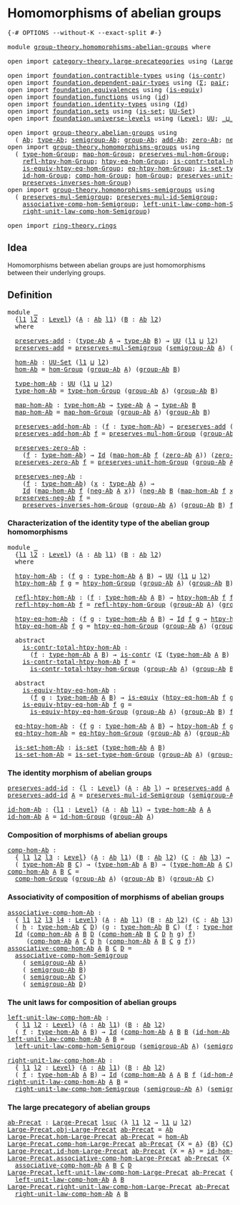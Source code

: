 # Homomorphisms of abelian groups

<pre class="Agda"><a id="44" class="Symbol">{-#</a> <a id="48" class="Keyword">OPTIONS</a> <a id="56" class="Pragma">--without-K</a> <a id="68" class="Pragma">--exact-split</a> <a id="82" class="Symbol">#-}</a>

<a id="87" class="Keyword">module</a> <a id="94" href="group-theory.homomorphisms-abelian-groups.html" class="Module">group-theory.homomorphisms-abelian-groups</a> <a id="136" class="Keyword">where</a>

<a id="143" class="Keyword">open</a> <a id="148" class="Keyword">import</a> <a id="155" href="category-theory.large-precategories.html" class="Module">category-theory.large-precategories</a> <a id="191" class="Keyword">using</a> <a id="197" class="Symbol">(</a><a id="198" href="category-theory.large-precategories.html#654" class="Record">Large-Precat</a><a id="210" class="Symbol">)</a>

<a id="213" class="Keyword">open</a> <a id="218" class="Keyword">import</a> <a id="225" href="foundation.contractible-types.html" class="Module">foundation.contractible-types</a> <a id="255" class="Keyword">using</a> <a id="261" class="Symbol">(</a><a id="262" href="foundation-core.contractible-types.html#925" class="Function">is-contr</a><a id="270" class="Symbol">)</a>
<a id="272" class="Keyword">open</a> <a id="277" class="Keyword">import</a> <a id="284" href="foundation.dependent-pair-types.html" class="Module">foundation.dependent-pair-types</a> <a id="316" class="Keyword">using</a> <a id="322" class="Symbol">(</a><a id="323" href="foundation-core.dependent-pair-types.html#502" class="Record">Σ</a><a id="324" class="Symbol">;</a> <a id="326" href="foundation-core.dependent-pair-types.html#575" class="InductiveConstructor">pair</a><a id="330" class="Symbol">;</a> <a id="332" href="foundation-core.dependent-pair-types.html#592" class="Field">pr1</a><a id="335" class="Symbol">;</a> <a id="337" href="foundation-core.dependent-pair-types.html#604" class="Field">pr2</a><a id="340" class="Symbol">)</a>
<a id="342" class="Keyword">open</a> <a id="347" class="Keyword">import</a> <a id="354" href="foundation.equivalences.html" class="Module">foundation.equivalences</a> <a id="378" class="Keyword">using</a> <a id="384" class="Symbol">(</a><a id="385" href="foundation-core.equivalences.html#1542" class="Function">is-equiv</a><a id="393" class="Symbol">)</a>
<a id="395" class="Keyword">open</a> <a id="400" class="Keyword">import</a> <a id="407" href="foundation.functions.html" class="Module">foundation.functions</a> <a id="428" class="Keyword">using</a> <a id="434" class="Symbol">(</a><a id="435" href="foundation-core.functions.html#309" class="Function">id</a><a id="437" class="Symbol">)</a>
<a id="439" class="Keyword">open</a> <a id="444" class="Keyword">import</a> <a id="451" href="foundation.identity-types.html" class="Module">foundation.identity-types</a> <a id="477" class="Keyword">using</a> <a id="483" class="Symbol">(</a><a id="484" href="foundation-core.identity-types.html#641" class="Datatype">Id</a><a id="486" class="Symbol">)</a>
<a id="488" class="Keyword">open</a> <a id="493" class="Keyword">import</a> <a id="500" href="foundation.sets.html" class="Module">foundation.sets</a> <a id="516" class="Keyword">using</a> <a id="522" class="Symbol">(</a><a id="523" href="foundation-core.sets.html#1099" class="Function">is-set</a><a id="529" class="Symbol">;</a> <a id="531" href="foundation-core.sets.html#1177" class="Function">UU-Set</a><a id="537" class="Symbol">)</a>
<a id="539" class="Keyword">open</a> <a id="544" class="Keyword">import</a> <a id="551" href="foundation.universe-levels.html" class="Module">foundation.universe-levels</a> <a id="578" class="Keyword">using</a> <a id="584" class="Symbol">(</a><a id="585" href="Agda.Primitive.html#597" class="Postulate">Level</a><a id="590" class="Symbol">;</a> <a id="592" href="foundation-core.universe-levels.html#222" class="Primitive">UU</a><a id="594" class="Symbol">;</a> <a id="596" href="Agda.Primitive.html#810" class="Primitive Operator">_⊔_</a><a id="599" class="Symbol">;</a> <a id="601" href="Agda.Primitive.html#780" class="Primitive">lsuc</a><a id="605" class="Symbol">)</a>

<a id="608" class="Keyword">open</a> <a id="613" class="Keyword">import</a> <a id="620" href="group-theory.abelian-groups.html" class="Module">group-theory.abelian-groups</a> <a id="648" class="Keyword">using</a>
  <a id="656" class="Symbol">(</a> <a id="658" href="group-theory.abelian-groups.html#1729" class="Function">Ab</a><a id="660" class="Symbol">;</a> <a id="662" href="group-theory.abelian-groups.html#1943" class="Function">type-Ab</a><a id="669" class="Symbol">;</a> <a id="671" href="group-theory.abelian-groups.html#2755" class="Function">semigroup-Ab</a><a id="683" class="Symbol">;</a> <a id="685" href="group-theory.abelian-groups.html#1797" class="Function">group-Ab</a><a id="693" class="Symbol">;</a> <a id="695" href="group-theory.abelian-groups.html#2290" class="Function">add-Ab</a><a id="701" class="Symbol">;</a> <a id="703" href="group-theory.abelian-groups.html#3082" class="Function">zero-Ab</a><a id="710" class="Symbol">;</a> <a id="712" href="group-theory.abelian-groups.html#3630" class="Function">neg-Ab</a><a id="718" class="Symbol">)</a>
<a id="720" class="Keyword">open</a> <a id="725" class="Keyword">import</a> <a id="732" href="group-theory.homomorphisms-groups.html" class="Module">group-theory.homomorphisms-groups</a> <a id="766" class="Keyword">using</a>
  <a id="774" class="Symbol">(</a> <a id="776" href="group-theory.homomorphisms-groups.html#1566" class="Function">type-hom-Group</a><a id="790" class="Symbol">;</a> <a id="792" href="group-theory.homomorphisms-groups.html#1695" class="Function">map-hom-Group</a><a id="805" class="Symbol">;</a> <a id="807" href="group-theory.homomorphisms-groups.html#1781" class="Function">preserves-mul-hom-Group</a><a id="830" class="Symbol">;</a> <a id="832" href="group-theory.homomorphisms-groups.html#2621" class="Function">htpy-hom-Group</a><a id="846" class="Symbol">;</a>
    <a id="852" href="group-theory.homomorphisms-groups.html#2761" class="Function">refl-htpy-hom-Group</a><a id="871" class="Symbol">;</a> <a id="873" href="group-theory.homomorphisms-groups.html#2938" class="Function">htpy-eq-hom-Group</a><a id="890" class="Symbol">;</a> <a id="892" href="group-theory.homomorphisms-groups.html#3133" class="Function">is-contr-total-htpy-hom-Group</a><a id="921" class="Symbol">;</a>
    <a id="927" href="group-theory.homomorphisms-groups.html#3408" class="Function">is-equiv-htpy-eq-hom-Group</a><a id="953" class="Symbol">;</a> <a id="955" href="group-theory.homomorphisms-groups.html#3858" class="Function">eq-htpy-hom-Group</a><a id="972" class="Symbol">;</a> <a id="974" href="group-theory.homomorphisms-groups.html#4026" class="Function">is-set-type-hom-Group</a><a id="995" class="Symbol">;</a>
    <a id="1001" href="group-theory.homomorphisms-groups.html#2023" class="Function">id-hom-Group</a><a id="1013" class="Symbol">;</a> <a id="1015" href="group-theory.homomorphisms-groups.html#2192" class="Function">comp-hom-Group</a><a id="1029" class="Symbol">;</a> <a id="1031" href="group-theory.homomorphisms-groups.html#4177" class="Function">hom-Group</a><a id="1040" class="Symbol">;</a> <a id="1042" href="group-theory.homomorphisms-groups.html#5785" class="Function">preserves-unit-hom-Group</a><a id="1066" class="Symbol">;</a>
    <a id="1072" href="group-theory.homomorphisms-groups.html#8287" class="Function">preserves-inverses-hom-Group</a><a id="1100" class="Symbol">)</a>
<a id="1102" class="Keyword">open</a> <a id="1107" class="Keyword">import</a> <a id="1114" href="group-theory.homomorphisms-semigroups.html" class="Module">group-theory.homomorphisms-semigroups</a> <a id="1152" class="Keyword">using</a>
  <a id="1160" class="Symbol">(</a> <a id="1162" href="group-theory.homomorphisms-semigroups.html#1922" class="Function">preserves-mul-Semigroup</a><a id="1185" class="Symbol">;</a> <a id="1187" href="group-theory.homomorphisms-semigroups.html#4537" class="Function">preserves-mul-id-Semigroup</a><a id="1213" class="Symbol">;</a>
    <a id="1219" href="group-theory.homomorphisms-semigroups.html#5530" class="Function">associative-comp-hom-Semigroup</a><a id="1249" class="Symbol">;</a> <a id="1251" href="group-theory.homomorphisms-semigroups.html#6121" class="Function">left-unit-law-comp-hom-Semigroup</a><a id="1283" class="Symbol">;</a>
    <a id="1289" href="group-theory.homomorphisms-semigroups.html#6494" class="Function">right-unit-law-comp-hom-Semigroup</a><a id="1322" class="Symbol">)</a>

<a id="1325" class="Keyword">open</a> <a id="1330" class="Keyword">import</a> <a id="1337" href="ring-theory.rings.html" class="Module">ring-theory.rings</a>
</pre>
## Idea

Homomorphisms between abelian groups are just homomorphisms between their underlying groups.

## Definition

<pre class="Agda"><a id="1486" class="Keyword">module</a> <a id="1493" href="group-theory.homomorphisms-abelian-groups.html#1493" class="Module">_</a>
  <a id="1497" class="Symbol">{</a><a id="1498" href="group-theory.homomorphisms-abelian-groups.html#1498" class="Bound">l1</a> <a id="1501" href="group-theory.homomorphisms-abelian-groups.html#1501" class="Bound">l2</a> <a id="1504" class="Symbol">:</a> <a id="1506" href="Agda.Primitive.html#597" class="Postulate">Level</a><a id="1511" class="Symbol">}</a> <a id="1513" class="Symbol">(</a><a id="1514" href="group-theory.homomorphisms-abelian-groups.html#1514" class="Bound">A</a> <a id="1516" class="Symbol">:</a> <a id="1518" href="group-theory.abelian-groups.html#1729" class="Function">Ab</a> <a id="1521" href="group-theory.homomorphisms-abelian-groups.html#1498" class="Bound">l1</a><a id="1523" class="Symbol">)</a> <a id="1525" class="Symbol">(</a><a id="1526" href="group-theory.homomorphisms-abelian-groups.html#1526" class="Bound">B</a> <a id="1528" class="Symbol">:</a> <a id="1530" href="group-theory.abelian-groups.html#1729" class="Function">Ab</a> <a id="1533" href="group-theory.homomorphisms-abelian-groups.html#1501" class="Bound">l2</a><a id="1535" class="Symbol">)</a>
  <a id="1539" class="Keyword">where</a>
  
  <a id="1550" href="group-theory.homomorphisms-abelian-groups.html#1550" class="Function">preserves-add</a> <a id="1564" class="Symbol">:</a> <a id="1566" class="Symbol">(</a><a id="1567" href="group-theory.abelian-groups.html#1943" class="Function">type-Ab</a> <a id="1575" href="group-theory.homomorphisms-abelian-groups.html#1514" class="Bound">A</a> <a id="1577" class="Symbol">→</a> <a id="1579" href="group-theory.abelian-groups.html#1943" class="Function">type-Ab</a> <a id="1587" href="group-theory.homomorphisms-abelian-groups.html#1526" class="Bound">B</a><a id="1588" class="Symbol">)</a> <a id="1590" class="Symbol">→</a> <a id="1592" href="foundation-core.universe-levels.html#222" class="Primitive">UU</a> <a id="1595" class="Symbol">(</a><a id="1596" href="group-theory.homomorphisms-abelian-groups.html#1498" class="Bound">l1</a> <a id="1599" href="Agda.Primitive.html#810" class="Primitive Operator">⊔</a> <a id="1601" href="group-theory.homomorphisms-abelian-groups.html#1501" class="Bound">l2</a><a id="1603" class="Symbol">)</a>
  <a id="1607" href="group-theory.homomorphisms-abelian-groups.html#1550" class="Function">preserves-add</a> <a id="1621" class="Symbol">=</a> <a id="1623" href="group-theory.homomorphisms-semigroups.html#1922" class="Function">preserves-mul-Semigroup</a> <a id="1647" class="Symbol">(</a><a id="1648" href="group-theory.abelian-groups.html#2755" class="Function">semigroup-Ab</a> <a id="1661" href="group-theory.homomorphisms-abelian-groups.html#1514" class="Bound">A</a><a id="1662" class="Symbol">)</a> <a id="1664" class="Symbol">(</a><a id="1665" href="group-theory.abelian-groups.html#2755" class="Function">semigroup-Ab</a> <a id="1678" href="group-theory.homomorphisms-abelian-groups.html#1526" class="Bound">B</a><a id="1679" class="Symbol">)</a>

  <a id="1684" href="group-theory.homomorphisms-abelian-groups.html#1684" class="Function">hom-Ab</a> <a id="1691" class="Symbol">:</a> <a id="1693" href="foundation-core.sets.html#1177" class="Function">UU-Set</a> <a id="1700" class="Symbol">(</a><a id="1701" href="group-theory.homomorphisms-abelian-groups.html#1498" class="Bound">l1</a> <a id="1704" href="Agda.Primitive.html#810" class="Primitive Operator">⊔</a> <a id="1706" href="group-theory.homomorphisms-abelian-groups.html#1501" class="Bound">l2</a><a id="1708" class="Symbol">)</a>
  <a id="1712" href="group-theory.homomorphisms-abelian-groups.html#1684" class="Function">hom-Ab</a> <a id="1719" class="Symbol">=</a> <a id="1721" href="group-theory.homomorphisms-groups.html#4177" class="Function">hom-Group</a> <a id="1731" class="Symbol">(</a><a id="1732" href="group-theory.abelian-groups.html#1797" class="Function">group-Ab</a> <a id="1741" href="group-theory.homomorphisms-abelian-groups.html#1514" class="Bound">A</a><a id="1742" class="Symbol">)</a> <a id="1744" class="Symbol">(</a><a id="1745" href="group-theory.abelian-groups.html#1797" class="Function">group-Ab</a> <a id="1754" href="group-theory.homomorphisms-abelian-groups.html#1526" class="Bound">B</a><a id="1755" class="Symbol">)</a>

  <a id="1760" href="group-theory.homomorphisms-abelian-groups.html#1760" class="Function">type-hom-Ab</a> <a id="1772" class="Symbol">:</a> <a id="1774" href="foundation-core.universe-levels.html#222" class="Primitive">UU</a> <a id="1777" class="Symbol">(</a><a id="1778" href="group-theory.homomorphisms-abelian-groups.html#1498" class="Bound">l1</a> <a id="1781" href="Agda.Primitive.html#810" class="Primitive Operator">⊔</a> <a id="1783" href="group-theory.homomorphisms-abelian-groups.html#1501" class="Bound">l2</a><a id="1785" class="Symbol">)</a>
  <a id="1789" href="group-theory.homomorphisms-abelian-groups.html#1760" class="Function">type-hom-Ab</a> <a id="1801" class="Symbol">=</a> <a id="1803" href="group-theory.homomorphisms-groups.html#1566" class="Function">type-hom-Group</a> <a id="1818" class="Symbol">(</a><a id="1819" href="group-theory.abelian-groups.html#1797" class="Function">group-Ab</a> <a id="1828" href="group-theory.homomorphisms-abelian-groups.html#1514" class="Bound">A</a><a id="1829" class="Symbol">)</a> <a id="1831" class="Symbol">(</a><a id="1832" href="group-theory.abelian-groups.html#1797" class="Function">group-Ab</a> <a id="1841" href="group-theory.homomorphisms-abelian-groups.html#1526" class="Bound">B</a><a id="1842" class="Symbol">)</a>

  <a id="1847" href="group-theory.homomorphisms-abelian-groups.html#1847" class="Function">map-hom-Ab</a> <a id="1858" class="Symbol">:</a> <a id="1860" href="group-theory.homomorphisms-abelian-groups.html#1760" class="Function">type-hom-Ab</a> <a id="1872" class="Symbol">→</a> <a id="1874" href="group-theory.abelian-groups.html#1943" class="Function">type-Ab</a> <a id="1882" href="group-theory.homomorphisms-abelian-groups.html#1514" class="Bound">A</a> <a id="1884" class="Symbol">→</a> <a id="1886" href="group-theory.abelian-groups.html#1943" class="Function">type-Ab</a> <a id="1894" href="group-theory.homomorphisms-abelian-groups.html#1526" class="Bound">B</a>
  <a id="1898" href="group-theory.homomorphisms-abelian-groups.html#1847" class="Function">map-hom-Ab</a> <a id="1909" class="Symbol">=</a> <a id="1911" href="group-theory.homomorphisms-groups.html#1695" class="Function">map-hom-Group</a> <a id="1925" class="Symbol">(</a><a id="1926" href="group-theory.abelian-groups.html#1797" class="Function">group-Ab</a> <a id="1935" href="group-theory.homomorphisms-abelian-groups.html#1514" class="Bound">A</a><a id="1936" class="Symbol">)</a> <a id="1938" class="Symbol">(</a><a id="1939" href="group-theory.abelian-groups.html#1797" class="Function">group-Ab</a> <a id="1948" href="group-theory.homomorphisms-abelian-groups.html#1526" class="Bound">B</a><a id="1949" class="Symbol">)</a>

  <a id="1954" href="group-theory.homomorphisms-abelian-groups.html#1954" class="Function">preserves-add-hom-Ab</a> <a id="1975" class="Symbol">:</a> <a id="1977" class="Symbol">(</a><a id="1978" href="group-theory.homomorphisms-abelian-groups.html#1978" class="Bound">f</a> <a id="1980" class="Symbol">:</a> <a id="1982" href="group-theory.homomorphisms-abelian-groups.html#1760" class="Function">type-hom-Ab</a><a id="1993" class="Symbol">)</a> <a id="1995" class="Symbol">→</a> <a id="1997" href="group-theory.homomorphisms-abelian-groups.html#1550" class="Function">preserves-add</a> <a id="2011" class="Symbol">(</a><a id="2012" href="group-theory.homomorphisms-abelian-groups.html#1847" class="Function">map-hom-Ab</a> <a id="2023" href="group-theory.homomorphisms-abelian-groups.html#1978" class="Bound">f</a><a id="2024" class="Symbol">)</a>
  <a id="2028" href="group-theory.homomorphisms-abelian-groups.html#1954" class="Function">preserves-add-hom-Ab</a> <a id="2049" href="group-theory.homomorphisms-abelian-groups.html#2049" class="Bound">f</a> <a id="2051" class="Symbol">=</a> <a id="2053" href="group-theory.homomorphisms-groups.html#1781" class="Function">preserves-mul-hom-Group</a> <a id="2077" class="Symbol">(</a><a id="2078" href="group-theory.abelian-groups.html#1797" class="Function">group-Ab</a> <a id="2087" href="group-theory.homomorphisms-abelian-groups.html#1514" class="Bound">A</a><a id="2088" class="Symbol">)</a> <a id="2090" class="Symbol">(</a><a id="2091" href="group-theory.abelian-groups.html#1797" class="Function">group-Ab</a> <a id="2100" href="group-theory.homomorphisms-abelian-groups.html#1526" class="Bound">B</a><a id="2101" class="Symbol">)</a> <a id="2103" href="group-theory.homomorphisms-abelian-groups.html#2049" class="Bound">f</a>

  <a id="2108" href="group-theory.homomorphisms-abelian-groups.html#2108" class="Function">preserves-zero-Ab</a> <a id="2126" class="Symbol">:</a>
    <a id="2132" class="Symbol">(</a><a id="2133" href="group-theory.homomorphisms-abelian-groups.html#2133" class="Bound">f</a> <a id="2135" class="Symbol">:</a> <a id="2137" href="group-theory.homomorphisms-abelian-groups.html#1760" class="Function">type-hom-Ab</a><a id="2148" class="Symbol">)</a> <a id="2150" class="Symbol">→</a> <a id="2152" href="foundation-core.identity-types.html#641" class="Datatype">Id</a> <a id="2155" class="Symbol">(</a><a id="2156" href="group-theory.homomorphisms-abelian-groups.html#1847" class="Function">map-hom-Ab</a> <a id="2167" href="group-theory.homomorphisms-abelian-groups.html#2133" class="Bound">f</a> <a id="2169" class="Symbol">(</a><a id="2170" href="group-theory.abelian-groups.html#3082" class="Function">zero-Ab</a> <a id="2178" href="group-theory.homomorphisms-abelian-groups.html#1514" class="Bound">A</a><a id="2179" class="Symbol">))</a> <a id="2182" class="Symbol">(</a><a id="2183" href="group-theory.abelian-groups.html#3082" class="Function">zero-Ab</a> <a id="2191" href="group-theory.homomorphisms-abelian-groups.html#1526" class="Bound">B</a><a id="2192" class="Symbol">)</a>
  <a id="2196" href="group-theory.homomorphisms-abelian-groups.html#2108" class="Function">preserves-zero-Ab</a> <a id="2214" href="group-theory.homomorphisms-abelian-groups.html#2214" class="Bound">f</a> <a id="2216" class="Symbol">=</a> <a id="2218" href="group-theory.homomorphisms-groups.html#5785" class="Function">preserves-unit-hom-Group</a> <a id="2243" class="Symbol">(</a><a id="2244" href="group-theory.abelian-groups.html#1797" class="Function">group-Ab</a> <a id="2253" href="group-theory.homomorphisms-abelian-groups.html#1514" class="Bound">A</a><a id="2254" class="Symbol">)</a> <a id="2256" class="Symbol">(</a><a id="2257" href="group-theory.abelian-groups.html#1797" class="Function">group-Ab</a> <a id="2266" href="group-theory.homomorphisms-abelian-groups.html#1526" class="Bound">B</a><a id="2267" class="Symbol">)</a> <a id="2269" href="group-theory.homomorphisms-abelian-groups.html#2214" class="Bound">f</a>

  <a id="2274" href="group-theory.homomorphisms-abelian-groups.html#2274" class="Function">preserves-neg-Ab</a> <a id="2291" class="Symbol">:</a>
    <a id="2297" class="Symbol">(</a><a id="2298" href="group-theory.homomorphisms-abelian-groups.html#2298" class="Bound">f</a> <a id="2300" class="Symbol">:</a> <a id="2302" href="group-theory.homomorphisms-abelian-groups.html#1760" class="Function">type-hom-Ab</a><a id="2313" class="Symbol">)</a> <a id="2315" class="Symbol">(</a><a id="2316" href="group-theory.homomorphisms-abelian-groups.html#2316" class="Bound">x</a> <a id="2318" class="Symbol">:</a> <a id="2320" href="group-theory.abelian-groups.html#1943" class="Function">type-Ab</a> <a id="2328" href="group-theory.homomorphisms-abelian-groups.html#1514" class="Bound">A</a><a id="2329" class="Symbol">)</a> <a id="2331" class="Symbol">→</a>
    <a id="2337" href="foundation-core.identity-types.html#641" class="Datatype">Id</a> <a id="2340" class="Symbol">(</a><a id="2341" href="group-theory.homomorphisms-abelian-groups.html#1847" class="Function">map-hom-Ab</a> <a id="2352" href="group-theory.homomorphisms-abelian-groups.html#2298" class="Bound">f</a> <a id="2354" class="Symbol">(</a><a id="2355" href="group-theory.abelian-groups.html#3630" class="Function">neg-Ab</a> <a id="2362" href="group-theory.homomorphisms-abelian-groups.html#1514" class="Bound">A</a> <a id="2364" href="group-theory.homomorphisms-abelian-groups.html#2316" class="Bound">x</a><a id="2365" class="Symbol">))</a> <a id="2368" class="Symbol">(</a><a id="2369" href="group-theory.abelian-groups.html#3630" class="Function">neg-Ab</a> <a id="2376" href="group-theory.homomorphisms-abelian-groups.html#1526" class="Bound">B</a> <a id="2378" class="Symbol">(</a><a id="2379" href="group-theory.homomorphisms-abelian-groups.html#1847" class="Function">map-hom-Ab</a> <a id="2390" href="group-theory.homomorphisms-abelian-groups.html#2298" class="Bound">f</a> <a id="2392" href="group-theory.homomorphisms-abelian-groups.html#2316" class="Bound">x</a><a id="2393" class="Symbol">))</a>
  <a id="2398" href="group-theory.homomorphisms-abelian-groups.html#2274" class="Function">preserves-neg-Ab</a> <a id="2415" href="group-theory.homomorphisms-abelian-groups.html#2415" class="Bound">f</a> <a id="2417" class="Symbol">=</a>
    <a id="2423" href="group-theory.homomorphisms-groups.html#8287" class="Function">preserves-inverses-hom-Group</a> <a id="2452" class="Symbol">(</a><a id="2453" href="group-theory.abelian-groups.html#1797" class="Function">group-Ab</a> <a id="2462" href="group-theory.homomorphisms-abelian-groups.html#1514" class="Bound">A</a><a id="2463" class="Symbol">)</a> <a id="2465" class="Symbol">(</a><a id="2466" href="group-theory.abelian-groups.html#1797" class="Function">group-Ab</a> <a id="2475" href="group-theory.homomorphisms-abelian-groups.html#1526" class="Bound">B</a><a id="2476" class="Symbol">)</a> <a id="2478" href="group-theory.homomorphisms-abelian-groups.html#2415" class="Bound">f</a>
</pre>
### Characterization of the identity type of the abelian group homomorphisms

<pre class="Agda"><a id="2571" class="Keyword">module</a> <a id="2578" href="group-theory.homomorphisms-abelian-groups.html#2578" class="Module">_</a>
  <a id="2582" class="Symbol">{</a><a id="2583" href="group-theory.homomorphisms-abelian-groups.html#2583" class="Bound">l1</a> <a id="2586" href="group-theory.homomorphisms-abelian-groups.html#2586" class="Bound">l2</a> <a id="2589" class="Symbol">:</a> <a id="2591" href="Agda.Primitive.html#597" class="Postulate">Level</a><a id="2596" class="Symbol">}</a> <a id="2598" class="Symbol">(</a><a id="2599" href="group-theory.homomorphisms-abelian-groups.html#2599" class="Bound">A</a> <a id="2601" class="Symbol">:</a> <a id="2603" href="group-theory.abelian-groups.html#1729" class="Function">Ab</a> <a id="2606" href="group-theory.homomorphisms-abelian-groups.html#2583" class="Bound">l1</a><a id="2608" class="Symbol">)</a> <a id="2610" class="Symbol">(</a><a id="2611" href="group-theory.homomorphisms-abelian-groups.html#2611" class="Bound">B</a> <a id="2613" class="Symbol">:</a> <a id="2615" href="group-theory.abelian-groups.html#1729" class="Function">Ab</a> <a id="2618" href="group-theory.homomorphisms-abelian-groups.html#2586" class="Bound">l2</a><a id="2620" class="Symbol">)</a>
  <a id="2624" class="Keyword">where</a>
  
  <a id="2635" href="group-theory.homomorphisms-abelian-groups.html#2635" class="Function">htpy-hom-Ab</a> <a id="2647" class="Symbol">:</a> <a id="2649" class="Symbol">(</a><a id="2650" href="group-theory.homomorphisms-abelian-groups.html#2650" class="Bound">f</a> <a id="2652" href="group-theory.homomorphisms-abelian-groups.html#2652" class="Bound">g</a> <a id="2654" class="Symbol">:</a> <a id="2656" href="group-theory.homomorphisms-abelian-groups.html#1760" class="Function">type-hom-Ab</a> <a id="2668" href="group-theory.homomorphisms-abelian-groups.html#2599" class="Bound">A</a> <a id="2670" href="group-theory.homomorphisms-abelian-groups.html#2611" class="Bound">B</a><a id="2671" class="Symbol">)</a> <a id="2673" class="Symbol">→</a> <a id="2675" href="foundation-core.universe-levels.html#222" class="Primitive">UU</a> <a id="2678" class="Symbol">(</a><a id="2679" href="group-theory.homomorphisms-abelian-groups.html#2583" class="Bound">l1</a> <a id="2682" href="Agda.Primitive.html#810" class="Primitive Operator">⊔</a> <a id="2684" href="group-theory.homomorphisms-abelian-groups.html#2586" class="Bound">l2</a><a id="2686" class="Symbol">)</a>
  <a id="2690" href="group-theory.homomorphisms-abelian-groups.html#2635" class="Function">htpy-hom-Ab</a> <a id="2702" href="group-theory.homomorphisms-abelian-groups.html#2702" class="Bound">f</a> <a id="2704" href="group-theory.homomorphisms-abelian-groups.html#2704" class="Bound">g</a> <a id="2706" class="Symbol">=</a> <a id="2708" href="group-theory.homomorphisms-groups.html#2621" class="Function">htpy-hom-Group</a> <a id="2723" class="Symbol">(</a><a id="2724" href="group-theory.abelian-groups.html#1797" class="Function">group-Ab</a> <a id="2733" href="group-theory.homomorphisms-abelian-groups.html#2599" class="Bound">A</a><a id="2734" class="Symbol">)</a> <a id="2736" class="Symbol">(</a><a id="2737" href="group-theory.abelian-groups.html#1797" class="Function">group-Ab</a> <a id="2746" href="group-theory.homomorphisms-abelian-groups.html#2611" class="Bound">B</a><a id="2747" class="Symbol">)</a> <a id="2749" href="group-theory.homomorphisms-abelian-groups.html#2702" class="Bound">f</a> <a id="2751" href="group-theory.homomorphisms-abelian-groups.html#2704" class="Bound">g</a>

  <a id="2756" href="group-theory.homomorphisms-abelian-groups.html#2756" class="Function">refl-htpy-hom-Ab</a> <a id="2773" class="Symbol">:</a> <a id="2775" class="Symbol">(</a><a id="2776" href="group-theory.homomorphisms-abelian-groups.html#2776" class="Bound">f</a> <a id="2778" class="Symbol">:</a> <a id="2780" href="group-theory.homomorphisms-abelian-groups.html#1760" class="Function">type-hom-Ab</a> <a id="2792" href="group-theory.homomorphisms-abelian-groups.html#2599" class="Bound">A</a> <a id="2794" href="group-theory.homomorphisms-abelian-groups.html#2611" class="Bound">B</a><a id="2795" class="Symbol">)</a> <a id="2797" class="Symbol">→</a> <a id="2799" href="group-theory.homomorphisms-abelian-groups.html#2635" class="Function">htpy-hom-Ab</a> <a id="2811" href="group-theory.homomorphisms-abelian-groups.html#2776" class="Bound">f</a> <a id="2813" href="group-theory.homomorphisms-abelian-groups.html#2776" class="Bound">f</a>
  <a id="2817" href="group-theory.homomorphisms-abelian-groups.html#2756" class="Function">refl-htpy-hom-Ab</a> <a id="2834" href="group-theory.homomorphisms-abelian-groups.html#2834" class="Bound">f</a> <a id="2836" class="Symbol">=</a> <a id="2838" href="group-theory.homomorphisms-groups.html#2761" class="Function">refl-htpy-hom-Group</a> <a id="2858" class="Symbol">(</a><a id="2859" href="group-theory.abelian-groups.html#1797" class="Function">group-Ab</a> <a id="2868" href="group-theory.homomorphisms-abelian-groups.html#2599" class="Bound">A</a><a id="2869" class="Symbol">)</a> <a id="2871" class="Symbol">(</a><a id="2872" href="group-theory.abelian-groups.html#1797" class="Function">group-Ab</a> <a id="2881" href="group-theory.homomorphisms-abelian-groups.html#2611" class="Bound">B</a><a id="2882" class="Symbol">)</a> <a id="2884" href="group-theory.homomorphisms-abelian-groups.html#2834" class="Bound">f</a>

  <a id="2889" href="group-theory.homomorphisms-abelian-groups.html#2889" class="Function">htpy-eq-hom-Ab</a> <a id="2904" class="Symbol">:</a> <a id="2906" class="Symbol">(</a><a id="2907" href="group-theory.homomorphisms-abelian-groups.html#2907" class="Bound">f</a> <a id="2909" href="group-theory.homomorphisms-abelian-groups.html#2909" class="Bound">g</a> <a id="2911" class="Symbol">:</a> <a id="2913" href="group-theory.homomorphisms-abelian-groups.html#1760" class="Function">type-hom-Ab</a> <a id="2925" href="group-theory.homomorphisms-abelian-groups.html#2599" class="Bound">A</a> <a id="2927" href="group-theory.homomorphisms-abelian-groups.html#2611" class="Bound">B</a><a id="2928" class="Symbol">)</a> <a id="2930" class="Symbol">→</a> <a id="2932" href="foundation-core.identity-types.html#641" class="Datatype">Id</a> <a id="2935" href="group-theory.homomorphisms-abelian-groups.html#2907" class="Bound">f</a> <a id="2937" href="group-theory.homomorphisms-abelian-groups.html#2909" class="Bound">g</a> <a id="2939" class="Symbol">→</a> <a id="2941" href="group-theory.homomorphisms-abelian-groups.html#2635" class="Function">htpy-hom-Ab</a> <a id="2953" href="group-theory.homomorphisms-abelian-groups.html#2907" class="Bound">f</a> <a id="2955" href="group-theory.homomorphisms-abelian-groups.html#2909" class="Bound">g</a>
  <a id="2959" href="group-theory.homomorphisms-abelian-groups.html#2889" class="Function">htpy-eq-hom-Ab</a> <a id="2974" href="group-theory.homomorphisms-abelian-groups.html#2974" class="Bound">f</a> <a id="2976" href="group-theory.homomorphisms-abelian-groups.html#2976" class="Bound">g</a> <a id="2978" class="Symbol">=</a> <a id="2980" href="group-theory.homomorphisms-groups.html#2938" class="Function">htpy-eq-hom-Group</a> <a id="2998" class="Symbol">(</a><a id="2999" href="group-theory.abelian-groups.html#1797" class="Function">group-Ab</a> <a id="3008" href="group-theory.homomorphisms-abelian-groups.html#2599" class="Bound">A</a><a id="3009" class="Symbol">)</a> <a id="3011" class="Symbol">(</a><a id="3012" href="group-theory.abelian-groups.html#1797" class="Function">group-Ab</a> <a id="3021" href="group-theory.homomorphisms-abelian-groups.html#2611" class="Bound">B</a><a id="3022" class="Symbol">)</a> <a id="3024" href="group-theory.homomorphisms-abelian-groups.html#2974" class="Bound">f</a> <a id="3026" href="group-theory.homomorphisms-abelian-groups.html#2976" class="Bound">g</a>

  <a id="3031" class="Keyword">abstract</a>
    <a id="3044" href="group-theory.homomorphisms-abelian-groups.html#3044" class="Function">is-contr-total-htpy-hom-Ab</a> <a id="3071" class="Symbol">:</a>
      <a id="3079" class="Symbol">(</a><a id="3080" href="group-theory.homomorphisms-abelian-groups.html#3080" class="Bound">f</a> <a id="3082" class="Symbol">:</a> <a id="3084" href="group-theory.homomorphisms-abelian-groups.html#1760" class="Function">type-hom-Ab</a> <a id="3096" href="group-theory.homomorphisms-abelian-groups.html#2599" class="Bound">A</a> <a id="3098" href="group-theory.homomorphisms-abelian-groups.html#2611" class="Bound">B</a><a id="3099" class="Symbol">)</a> <a id="3101" class="Symbol">→</a> <a id="3103" href="foundation-core.contractible-types.html#925" class="Function">is-contr</a> <a id="3112" class="Symbol">(</a><a id="3113" href="foundation-core.dependent-pair-types.html#502" class="Record">Σ</a> <a id="3115" class="Symbol">(</a><a id="3116" href="group-theory.homomorphisms-abelian-groups.html#1760" class="Function">type-hom-Ab</a> <a id="3128" href="group-theory.homomorphisms-abelian-groups.html#2599" class="Bound">A</a> <a id="3130" href="group-theory.homomorphisms-abelian-groups.html#2611" class="Bound">B</a><a id="3131" class="Symbol">)</a> <a id="3133" class="Symbol">(</a><a id="3134" href="group-theory.homomorphisms-abelian-groups.html#2635" class="Function">htpy-hom-Ab</a> <a id="3146" href="group-theory.homomorphisms-abelian-groups.html#3080" class="Bound">f</a><a id="3147" class="Symbol">))</a>
    <a id="3154" href="group-theory.homomorphisms-abelian-groups.html#3044" class="Function">is-contr-total-htpy-hom-Ab</a> <a id="3181" href="group-theory.homomorphisms-abelian-groups.html#3181" class="Bound">f</a> <a id="3183" class="Symbol">=</a>
      <a id="3191" href="group-theory.homomorphisms-groups.html#3133" class="Function">is-contr-total-htpy-hom-Group</a> <a id="3221" class="Symbol">(</a><a id="3222" href="group-theory.abelian-groups.html#1797" class="Function">group-Ab</a> <a id="3231" href="group-theory.homomorphisms-abelian-groups.html#2599" class="Bound">A</a><a id="3232" class="Symbol">)</a> <a id="3234" class="Symbol">(</a><a id="3235" href="group-theory.abelian-groups.html#1797" class="Function">group-Ab</a> <a id="3244" href="group-theory.homomorphisms-abelian-groups.html#2611" class="Bound">B</a><a id="3245" class="Symbol">)</a> <a id="3247" href="group-theory.homomorphisms-abelian-groups.html#3181" class="Bound">f</a>

  <a id="3252" class="Keyword">abstract</a>
    <a id="3265" href="group-theory.homomorphisms-abelian-groups.html#3265" class="Function">is-equiv-htpy-eq-hom-Ab</a> <a id="3289" class="Symbol">:</a>
      <a id="3297" class="Symbol">(</a><a id="3298" href="group-theory.homomorphisms-abelian-groups.html#3298" class="Bound">f</a> <a id="3300" href="group-theory.homomorphisms-abelian-groups.html#3300" class="Bound">g</a> <a id="3302" class="Symbol">:</a> <a id="3304" href="group-theory.homomorphisms-abelian-groups.html#1760" class="Function">type-hom-Ab</a> <a id="3316" href="group-theory.homomorphisms-abelian-groups.html#2599" class="Bound">A</a> <a id="3318" href="group-theory.homomorphisms-abelian-groups.html#2611" class="Bound">B</a><a id="3319" class="Symbol">)</a> <a id="3321" class="Symbol">→</a> <a id="3323" href="foundation-core.equivalences.html#1542" class="Function">is-equiv</a> <a id="3332" class="Symbol">(</a><a id="3333" href="group-theory.homomorphisms-abelian-groups.html#2889" class="Function">htpy-eq-hom-Ab</a> <a id="3348" href="group-theory.homomorphisms-abelian-groups.html#3298" class="Bound">f</a> <a id="3350" href="group-theory.homomorphisms-abelian-groups.html#3300" class="Bound">g</a><a id="3351" class="Symbol">)</a>
    <a id="3357" href="group-theory.homomorphisms-abelian-groups.html#3265" class="Function">is-equiv-htpy-eq-hom-Ab</a> <a id="3381" href="group-theory.homomorphisms-abelian-groups.html#3381" class="Bound">f</a> <a id="3383" href="group-theory.homomorphisms-abelian-groups.html#3383" class="Bound">g</a> <a id="3385" class="Symbol">=</a>
      <a id="3393" href="group-theory.homomorphisms-groups.html#3408" class="Function">is-equiv-htpy-eq-hom-Group</a> <a id="3420" class="Symbol">(</a><a id="3421" href="group-theory.abelian-groups.html#1797" class="Function">group-Ab</a> <a id="3430" href="group-theory.homomorphisms-abelian-groups.html#2599" class="Bound">A</a><a id="3431" class="Symbol">)</a> <a id="3433" class="Symbol">(</a><a id="3434" href="group-theory.abelian-groups.html#1797" class="Function">group-Ab</a> <a id="3443" href="group-theory.homomorphisms-abelian-groups.html#2611" class="Bound">B</a><a id="3444" class="Symbol">)</a> <a id="3446" href="group-theory.homomorphisms-abelian-groups.html#3381" class="Bound">f</a> <a id="3448" href="group-theory.homomorphisms-abelian-groups.html#3383" class="Bound">g</a>

  <a id="3453" href="group-theory.homomorphisms-abelian-groups.html#3453" class="Function">eq-htpy-hom-Ab</a> <a id="3468" class="Symbol">:</a> <a id="3470" class="Symbol">{</a><a id="3471" href="group-theory.homomorphisms-abelian-groups.html#3471" class="Bound">f</a> <a id="3473" href="group-theory.homomorphisms-abelian-groups.html#3473" class="Bound">g</a> <a id="3475" class="Symbol">:</a> <a id="3477" href="group-theory.homomorphisms-abelian-groups.html#1760" class="Function">type-hom-Ab</a> <a id="3489" href="group-theory.homomorphisms-abelian-groups.html#2599" class="Bound">A</a> <a id="3491" href="group-theory.homomorphisms-abelian-groups.html#2611" class="Bound">B</a><a id="3492" class="Symbol">}</a> <a id="3494" class="Symbol">→</a> <a id="3496" href="group-theory.homomorphisms-abelian-groups.html#2635" class="Function">htpy-hom-Ab</a> <a id="3508" href="group-theory.homomorphisms-abelian-groups.html#3471" class="Bound">f</a> <a id="3510" href="group-theory.homomorphisms-abelian-groups.html#3473" class="Bound">g</a> <a id="3512" class="Symbol">→</a> <a id="3514" href="foundation-core.identity-types.html#641" class="Datatype">Id</a> <a id="3517" href="group-theory.homomorphisms-abelian-groups.html#3471" class="Bound">f</a> <a id="3519" href="group-theory.homomorphisms-abelian-groups.html#3473" class="Bound">g</a>
  <a id="3523" href="group-theory.homomorphisms-abelian-groups.html#3453" class="Function">eq-htpy-hom-Ab</a> <a id="3538" class="Symbol">=</a> <a id="3540" href="group-theory.homomorphisms-groups.html#3858" class="Function">eq-htpy-hom-Group</a> <a id="3558" class="Symbol">(</a><a id="3559" href="group-theory.abelian-groups.html#1797" class="Function">group-Ab</a> <a id="3568" href="group-theory.homomorphisms-abelian-groups.html#2599" class="Bound">A</a><a id="3569" class="Symbol">)</a> <a id="3571" class="Symbol">(</a><a id="3572" href="group-theory.abelian-groups.html#1797" class="Function">group-Ab</a> <a id="3581" href="group-theory.homomorphisms-abelian-groups.html#2611" class="Bound">B</a><a id="3582" class="Symbol">)</a>

  <a id="3587" href="group-theory.homomorphisms-abelian-groups.html#3587" class="Function">is-set-hom-Ab</a> <a id="3601" class="Symbol">:</a> <a id="3603" href="foundation-core.sets.html#1099" class="Function">is-set</a> <a id="3610" class="Symbol">(</a><a id="3611" href="group-theory.homomorphisms-abelian-groups.html#1760" class="Function">type-hom-Ab</a> <a id="3623" href="group-theory.homomorphisms-abelian-groups.html#2599" class="Bound">A</a> <a id="3625" href="group-theory.homomorphisms-abelian-groups.html#2611" class="Bound">B</a><a id="3626" class="Symbol">)</a>
  <a id="3630" href="group-theory.homomorphisms-abelian-groups.html#3587" class="Function">is-set-hom-Ab</a> <a id="3644" class="Symbol">=</a> <a id="3646" href="group-theory.homomorphisms-groups.html#4026" class="Function">is-set-type-hom-Group</a> <a id="3668" class="Symbol">(</a><a id="3669" href="group-theory.abelian-groups.html#1797" class="Function">group-Ab</a> <a id="3678" href="group-theory.homomorphisms-abelian-groups.html#2599" class="Bound">A</a><a id="3679" class="Symbol">)</a> <a id="3681" class="Symbol">(</a><a id="3682" href="group-theory.abelian-groups.html#1797" class="Function">group-Ab</a> <a id="3691" href="group-theory.homomorphisms-abelian-groups.html#2611" class="Bound">B</a><a id="3692" class="Symbol">)</a>
</pre>
### The identity morphism of abelian groups

<pre class="Agda"><a id="preserves-add-id"></a><a id="3752" href="group-theory.homomorphisms-abelian-groups.html#3752" class="Function">preserves-add-id</a> <a id="3769" class="Symbol">:</a> <a id="3771" class="Symbol">{</a><a id="3772" href="group-theory.homomorphisms-abelian-groups.html#3772" class="Bound">l</a> <a id="3774" class="Symbol">:</a> <a id="3776" href="Agda.Primitive.html#597" class="Postulate">Level</a><a id="3781" class="Symbol">}</a> <a id="3783" class="Symbol">(</a><a id="3784" href="group-theory.homomorphisms-abelian-groups.html#3784" class="Bound">A</a> <a id="3786" class="Symbol">:</a> <a id="3788" href="group-theory.abelian-groups.html#1729" class="Function">Ab</a> <a id="3791" href="group-theory.homomorphisms-abelian-groups.html#3772" class="Bound">l</a><a id="3792" class="Symbol">)</a> <a id="3794" class="Symbol">→</a> <a id="3796" href="group-theory.homomorphisms-abelian-groups.html#1550" class="Function">preserves-add</a> <a id="3810" href="group-theory.homomorphisms-abelian-groups.html#3784" class="Bound">A</a> <a id="3812" href="group-theory.homomorphisms-abelian-groups.html#3784" class="Bound">A</a> <a id="3814" href="foundation-core.functions.html#309" class="Function">id</a>
<a id="3817" href="group-theory.homomorphisms-abelian-groups.html#3752" class="Function">preserves-add-id</a> <a id="3834" href="group-theory.homomorphisms-abelian-groups.html#3834" class="Bound">A</a> <a id="3836" class="Symbol">=</a> <a id="3838" href="group-theory.homomorphisms-semigroups.html#4537" class="Function">preserves-mul-id-Semigroup</a> <a id="3865" class="Symbol">(</a><a id="3866" href="group-theory.abelian-groups.html#2755" class="Function">semigroup-Ab</a> <a id="3879" href="group-theory.homomorphisms-abelian-groups.html#3834" class="Bound">A</a><a id="3880" class="Symbol">)</a>

<a id="id-hom-Ab"></a><a id="3883" href="group-theory.homomorphisms-abelian-groups.html#3883" class="Function">id-hom-Ab</a> <a id="3893" class="Symbol">:</a> <a id="3895" class="Symbol">{</a><a id="3896" href="group-theory.homomorphisms-abelian-groups.html#3896" class="Bound">l1</a> <a id="3899" class="Symbol">:</a> <a id="3901" href="Agda.Primitive.html#597" class="Postulate">Level</a><a id="3906" class="Symbol">}</a> <a id="3908" class="Symbol">(</a><a id="3909" href="group-theory.homomorphisms-abelian-groups.html#3909" class="Bound">A</a> <a id="3911" class="Symbol">:</a> <a id="3913" href="group-theory.abelian-groups.html#1729" class="Function">Ab</a> <a id="3916" href="group-theory.homomorphisms-abelian-groups.html#3896" class="Bound">l1</a><a id="3918" class="Symbol">)</a> <a id="3920" class="Symbol">→</a> <a id="3922" href="group-theory.homomorphisms-abelian-groups.html#1760" class="Function">type-hom-Ab</a> <a id="3934" href="group-theory.homomorphisms-abelian-groups.html#3909" class="Bound">A</a> <a id="3936" href="group-theory.homomorphisms-abelian-groups.html#3909" class="Bound">A</a>
<a id="3938" href="group-theory.homomorphisms-abelian-groups.html#3883" class="Function">id-hom-Ab</a> <a id="3948" href="group-theory.homomorphisms-abelian-groups.html#3948" class="Bound">A</a> <a id="3950" class="Symbol">=</a> <a id="3952" href="group-theory.homomorphisms-groups.html#2023" class="Function">id-hom-Group</a> <a id="3965" class="Symbol">(</a><a id="3966" href="group-theory.abelian-groups.html#1797" class="Function">group-Ab</a> <a id="3975" href="group-theory.homomorphisms-abelian-groups.html#3948" class="Bound">A</a><a id="3976" class="Symbol">)</a>
</pre>
### Composition of morphisms of abelian groups

<pre class="Agda"><a id="comp-hom-Ab"></a><a id="4039" href="group-theory.homomorphisms-abelian-groups.html#4039" class="Function">comp-hom-Ab</a> <a id="4051" class="Symbol">:</a>
  <a id="4055" class="Symbol">{</a> <a id="4057" href="group-theory.homomorphisms-abelian-groups.html#4057" class="Bound">l1</a> <a id="4060" href="group-theory.homomorphisms-abelian-groups.html#4060" class="Bound">l2</a> <a id="4063" href="group-theory.homomorphisms-abelian-groups.html#4063" class="Bound">l3</a> <a id="4066" class="Symbol">:</a> <a id="4068" href="Agda.Primitive.html#597" class="Postulate">Level</a><a id="4073" class="Symbol">}</a> <a id="4075" class="Symbol">(</a><a id="4076" href="group-theory.homomorphisms-abelian-groups.html#4076" class="Bound">A</a> <a id="4078" class="Symbol">:</a> <a id="4080" href="group-theory.abelian-groups.html#1729" class="Function">Ab</a> <a id="4083" href="group-theory.homomorphisms-abelian-groups.html#4057" class="Bound">l1</a><a id="4085" class="Symbol">)</a> <a id="4087" class="Symbol">(</a><a id="4088" href="group-theory.homomorphisms-abelian-groups.html#4088" class="Bound">B</a> <a id="4090" class="Symbol">:</a> <a id="4092" href="group-theory.abelian-groups.html#1729" class="Function">Ab</a> <a id="4095" href="group-theory.homomorphisms-abelian-groups.html#4060" class="Bound">l2</a><a id="4097" class="Symbol">)</a> <a id="4099" class="Symbol">(</a><a id="4100" href="group-theory.homomorphisms-abelian-groups.html#4100" class="Bound">C</a> <a id="4102" class="Symbol">:</a> <a id="4104" href="group-theory.abelian-groups.html#1729" class="Function">Ab</a> <a id="4107" href="group-theory.homomorphisms-abelian-groups.html#4063" class="Bound">l3</a><a id="4109" class="Symbol">)</a> <a id="4111" class="Symbol">→</a>
  <a id="4115" class="Symbol">(</a> <a id="4117" href="group-theory.homomorphisms-abelian-groups.html#1760" class="Function">type-hom-Ab</a> <a id="4129" href="group-theory.homomorphisms-abelian-groups.html#4088" class="Bound">B</a> <a id="4131" href="group-theory.homomorphisms-abelian-groups.html#4100" class="Bound">C</a><a id="4132" class="Symbol">)</a> <a id="4134" class="Symbol">→</a> <a id="4136" class="Symbol">(</a><a id="4137" href="group-theory.homomorphisms-abelian-groups.html#1760" class="Function">type-hom-Ab</a> <a id="4149" href="group-theory.homomorphisms-abelian-groups.html#4076" class="Bound">A</a> <a id="4151" href="group-theory.homomorphisms-abelian-groups.html#4088" class="Bound">B</a><a id="4152" class="Symbol">)</a> <a id="4154" class="Symbol">→</a> <a id="4156" class="Symbol">(</a><a id="4157" href="group-theory.homomorphisms-abelian-groups.html#1760" class="Function">type-hom-Ab</a> <a id="4169" href="group-theory.homomorphisms-abelian-groups.html#4076" class="Bound">A</a> <a id="4171" href="group-theory.homomorphisms-abelian-groups.html#4100" class="Bound">C</a><a id="4172" class="Symbol">)</a>
<a id="4174" href="group-theory.homomorphisms-abelian-groups.html#4039" class="Function">comp-hom-Ab</a> <a id="4186" href="group-theory.homomorphisms-abelian-groups.html#4186" class="Bound">A</a> <a id="4188" href="group-theory.homomorphisms-abelian-groups.html#4188" class="Bound">B</a> <a id="4190" href="group-theory.homomorphisms-abelian-groups.html#4190" class="Bound">C</a> <a id="4192" class="Symbol">=</a>
  <a id="4196" href="group-theory.homomorphisms-groups.html#2192" class="Function">comp-hom-Group</a> <a id="4211" class="Symbol">(</a><a id="4212" href="group-theory.abelian-groups.html#1797" class="Function">group-Ab</a> <a id="4221" href="group-theory.homomorphisms-abelian-groups.html#4186" class="Bound">A</a><a id="4222" class="Symbol">)</a> <a id="4224" class="Symbol">(</a><a id="4225" href="group-theory.abelian-groups.html#1797" class="Function">group-Ab</a> <a id="4234" href="group-theory.homomorphisms-abelian-groups.html#4188" class="Bound">B</a><a id="4235" class="Symbol">)</a> <a id="4237" class="Symbol">(</a><a id="4238" href="group-theory.abelian-groups.html#1797" class="Function">group-Ab</a> <a id="4247" href="group-theory.homomorphisms-abelian-groups.html#4190" class="Bound">C</a><a id="4248" class="Symbol">)</a>
</pre>
### Associativity of composition of morphisms of abelian groups

<pre class="Agda"><a id="associative-comp-hom-Ab"></a><a id="4328" href="group-theory.homomorphisms-abelian-groups.html#4328" class="Function">associative-comp-hom-Ab</a> <a id="4352" class="Symbol">:</a>
  <a id="4356" class="Symbol">{</a> <a id="4358" href="group-theory.homomorphisms-abelian-groups.html#4358" class="Bound">l1</a> <a id="4361" href="group-theory.homomorphisms-abelian-groups.html#4361" class="Bound">l2</a> <a id="4364" href="group-theory.homomorphisms-abelian-groups.html#4364" class="Bound">l3</a> <a id="4367" href="group-theory.homomorphisms-abelian-groups.html#4367" class="Bound">l4</a> <a id="4370" class="Symbol">:</a> <a id="4372" href="Agda.Primitive.html#597" class="Postulate">Level</a><a id="4377" class="Symbol">}</a> <a id="4379" class="Symbol">(</a><a id="4380" href="group-theory.homomorphisms-abelian-groups.html#4380" class="Bound">A</a> <a id="4382" class="Symbol">:</a> <a id="4384" href="group-theory.abelian-groups.html#1729" class="Function">Ab</a> <a id="4387" href="group-theory.homomorphisms-abelian-groups.html#4358" class="Bound">l1</a><a id="4389" class="Symbol">)</a> <a id="4391" class="Symbol">(</a><a id="4392" href="group-theory.homomorphisms-abelian-groups.html#4392" class="Bound">B</a> <a id="4394" class="Symbol">:</a> <a id="4396" href="group-theory.abelian-groups.html#1729" class="Function">Ab</a> <a id="4399" href="group-theory.homomorphisms-abelian-groups.html#4361" class="Bound">l2</a><a id="4401" class="Symbol">)</a> <a id="4403" class="Symbol">(</a><a id="4404" href="group-theory.homomorphisms-abelian-groups.html#4404" class="Bound">C</a> <a id="4406" class="Symbol">:</a> <a id="4408" href="group-theory.abelian-groups.html#1729" class="Function">Ab</a> <a id="4411" href="group-theory.homomorphisms-abelian-groups.html#4364" class="Bound">l3</a><a id="4413" class="Symbol">)</a> <a id="4415" class="Symbol">(</a><a id="4416" href="group-theory.homomorphisms-abelian-groups.html#4416" class="Bound">D</a> <a id="4418" class="Symbol">:</a> <a id="4420" href="group-theory.abelian-groups.html#1729" class="Function">Ab</a> <a id="4423" href="group-theory.homomorphisms-abelian-groups.html#4367" class="Bound">l4</a><a id="4425" class="Symbol">)</a> <a id="4427" class="Symbol">→</a>
  <a id="4431" class="Symbol">(</a> <a id="4433" href="group-theory.homomorphisms-abelian-groups.html#4433" class="Bound">h</a> <a id="4435" class="Symbol">:</a> <a id="4437" href="group-theory.homomorphisms-abelian-groups.html#1760" class="Function">type-hom-Ab</a> <a id="4449" href="group-theory.homomorphisms-abelian-groups.html#4404" class="Bound">C</a> <a id="4451" href="group-theory.homomorphisms-abelian-groups.html#4416" class="Bound">D</a><a id="4452" class="Symbol">)</a> <a id="4454" class="Symbol">(</a><a id="4455" href="group-theory.homomorphisms-abelian-groups.html#4455" class="Bound">g</a> <a id="4457" class="Symbol">:</a> <a id="4459" href="group-theory.homomorphisms-abelian-groups.html#1760" class="Function">type-hom-Ab</a> <a id="4471" href="group-theory.homomorphisms-abelian-groups.html#4392" class="Bound">B</a> <a id="4473" href="group-theory.homomorphisms-abelian-groups.html#4404" class="Bound">C</a><a id="4474" class="Symbol">)</a> <a id="4476" class="Symbol">(</a><a id="4477" href="group-theory.homomorphisms-abelian-groups.html#4477" class="Bound">f</a> <a id="4479" class="Symbol">:</a> <a id="4481" href="group-theory.homomorphisms-abelian-groups.html#1760" class="Function">type-hom-Ab</a> <a id="4493" href="group-theory.homomorphisms-abelian-groups.html#4380" class="Bound">A</a> <a id="4495" href="group-theory.homomorphisms-abelian-groups.html#4392" class="Bound">B</a><a id="4496" class="Symbol">)</a> <a id="4498" class="Symbol">→</a>
  <a id="4502" href="foundation-core.identity-types.html#641" class="Datatype">Id</a> <a id="4505" class="Symbol">(</a><a id="4506" href="group-theory.homomorphisms-abelian-groups.html#4039" class="Function">comp-hom-Ab</a> <a id="4518" href="group-theory.homomorphisms-abelian-groups.html#4380" class="Bound">A</a> <a id="4520" href="group-theory.homomorphisms-abelian-groups.html#4392" class="Bound">B</a> <a id="4522" href="group-theory.homomorphisms-abelian-groups.html#4416" class="Bound">D</a> <a id="4524" class="Symbol">(</a><a id="4525" href="group-theory.homomorphisms-abelian-groups.html#4039" class="Function">comp-hom-Ab</a> <a id="4537" href="group-theory.homomorphisms-abelian-groups.html#4392" class="Bound">B</a> <a id="4539" href="group-theory.homomorphisms-abelian-groups.html#4404" class="Bound">C</a> <a id="4541" href="group-theory.homomorphisms-abelian-groups.html#4416" class="Bound">D</a> <a id="4543" href="group-theory.homomorphisms-abelian-groups.html#4433" class="Bound">h</a> <a id="4545" href="group-theory.homomorphisms-abelian-groups.html#4455" class="Bound">g</a><a id="4546" class="Symbol">)</a> <a id="4548" href="group-theory.homomorphisms-abelian-groups.html#4477" class="Bound">f</a><a id="4549" class="Symbol">)</a>
     <a id="4556" class="Symbol">(</a><a id="4557" href="group-theory.homomorphisms-abelian-groups.html#4039" class="Function">comp-hom-Ab</a> <a id="4569" href="group-theory.homomorphisms-abelian-groups.html#4380" class="Bound">A</a> <a id="4571" href="group-theory.homomorphisms-abelian-groups.html#4404" class="Bound">C</a> <a id="4573" href="group-theory.homomorphisms-abelian-groups.html#4416" class="Bound">D</a> <a id="4575" href="group-theory.homomorphisms-abelian-groups.html#4433" class="Bound">h</a> <a id="4577" class="Symbol">(</a><a id="4578" href="group-theory.homomorphisms-abelian-groups.html#4039" class="Function">comp-hom-Ab</a> <a id="4590" href="group-theory.homomorphisms-abelian-groups.html#4380" class="Bound">A</a> <a id="4592" href="group-theory.homomorphisms-abelian-groups.html#4392" class="Bound">B</a> <a id="4594" href="group-theory.homomorphisms-abelian-groups.html#4404" class="Bound">C</a> <a id="4596" href="group-theory.homomorphisms-abelian-groups.html#4455" class="Bound">g</a> <a id="4598" href="group-theory.homomorphisms-abelian-groups.html#4477" class="Bound">f</a><a id="4599" class="Symbol">))</a>
<a id="4602" href="group-theory.homomorphisms-abelian-groups.html#4328" class="Function">associative-comp-hom-Ab</a> <a id="4626" href="group-theory.homomorphisms-abelian-groups.html#4626" class="Bound">A</a> <a id="4628" href="group-theory.homomorphisms-abelian-groups.html#4628" class="Bound">B</a> <a id="4630" href="group-theory.homomorphisms-abelian-groups.html#4630" class="Bound">C</a> <a id="4632" href="group-theory.homomorphisms-abelian-groups.html#4632" class="Bound">D</a> <a id="4634" class="Symbol">=</a>
  <a id="4638" href="group-theory.homomorphisms-semigroups.html#5530" class="Function">associative-comp-hom-Semigroup</a>
    <a id="4673" class="Symbol">(</a> <a id="4675" href="group-theory.abelian-groups.html#2755" class="Function">semigroup-Ab</a> <a id="4688" href="group-theory.homomorphisms-abelian-groups.html#4626" class="Bound">A</a><a id="4689" class="Symbol">)</a>
    <a id="4695" class="Symbol">(</a> <a id="4697" href="group-theory.abelian-groups.html#2755" class="Function">semigroup-Ab</a> <a id="4710" href="group-theory.homomorphisms-abelian-groups.html#4628" class="Bound">B</a><a id="4711" class="Symbol">)</a>
    <a id="4717" class="Symbol">(</a> <a id="4719" href="group-theory.abelian-groups.html#2755" class="Function">semigroup-Ab</a> <a id="4732" href="group-theory.homomorphisms-abelian-groups.html#4630" class="Bound">C</a><a id="4733" class="Symbol">)</a>
    <a id="4739" class="Symbol">(</a> <a id="4741" href="group-theory.abelian-groups.html#2755" class="Function">semigroup-Ab</a> <a id="4754" href="group-theory.homomorphisms-abelian-groups.html#4632" class="Bound">D</a><a id="4755" class="Symbol">)</a>
</pre>
### The unit laws for composition of abelian groups

<pre class="Agda"><a id="left-unit-law-comp-hom-Ab"></a><a id="4823" href="group-theory.homomorphisms-abelian-groups.html#4823" class="Function">left-unit-law-comp-hom-Ab</a> <a id="4849" class="Symbol">:</a>
  <a id="4853" class="Symbol">{</a> <a id="4855" href="group-theory.homomorphisms-abelian-groups.html#4855" class="Bound">l1</a> <a id="4858" href="group-theory.homomorphisms-abelian-groups.html#4858" class="Bound">l2</a> <a id="4861" class="Symbol">:</a> <a id="4863" href="Agda.Primitive.html#597" class="Postulate">Level</a><a id="4868" class="Symbol">}</a> <a id="4870" class="Symbol">(</a><a id="4871" href="group-theory.homomorphisms-abelian-groups.html#4871" class="Bound">A</a> <a id="4873" class="Symbol">:</a> <a id="4875" href="group-theory.abelian-groups.html#1729" class="Function">Ab</a> <a id="4878" href="group-theory.homomorphisms-abelian-groups.html#4855" class="Bound">l1</a><a id="4880" class="Symbol">)</a> <a id="4882" class="Symbol">(</a><a id="4883" href="group-theory.homomorphisms-abelian-groups.html#4883" class="Bound">B</a> <a id="4885" class="Symbol">:</a> <a id="4887" href="group-theory.abelian-groups.html#1729" class="Function">Ab</a> <a id="4890" href="group-theory.homomorphisms-abelian-groups.html#4858" class="Bound">l2</a><a id="4892" class="Symbol">)</a>
  <a id="4896" class="Symbol">(</a> <a id="4898" href="group-theory.homomorphisms-abelian-groups.html#4898" class="Bound">f</a> <a id="4900" class="Symbol">:</a> <a id="4902" href="group-theory.homomorphisms-abelian-groups.html#1760" class="Function">type-hom-Ab</a> <a id="4914" href="group-theory.homomorphisms-abelian-groups.html#4871" class="Bound">A</a> <a id="4916" href="group-theory.homomorphisms-abelian-groups.html#4883" class="Bound">B</a><a id="4917" class="Symbol">)</a> <a id="4919" class="Symbol">→</a> <a id="4921" href="foundation-core.identity-types.html#641" class="Datatype">Id</a> <a id="4924" class="Symbol">(</a><a id="4925" href="group-theory.homomorphisms-abelian-groups.html#4039" class="Function">comp-hom-Ab</a> <a id="4937" href="group-theory.homomorphisms-abelian-groups.html#4871" class="Bound">A</a> <a id="4939" href="group-theory.homomorphisms-abelian-groups.html#4883" class="Bound">B</a> <a id="4941" href="group-theory.homomorphisms-abelian-groups.html#4883" class="Bound">B</a> <a id="4943" class="Symbol">(</a><a id="4944" href="group-theory.homomorphisms-abelian-groups.html#3883" class="Function">id-hom-Ab</a> <a id="4954" href="group-theory.homomorphisms-abelian-groups.html#4883" class="Bound">B</a><a id="4955" class="Symbol">)</a> <a id="4957" href="group-theory.homomorphisms-abelian-groups.html#4898" class="Bound">f</a><a id="4958" class="Symbol">)</a> <a id="4960" href="group-theory.homomorphisms-abelian-groups.html#4898" class="Bound">f</a>
<a id="4962" href="group-theory.homomorphisms-abelian-groups.html#4823" class="Function">left-unit-law-comp-hom-Ab</a> <a id="4988" href="group-theory.homomorphisms-abelian-groups.html#4988" class="Bound">A</a> <a id="4990" href="group-theory.homomorphisms-abelian-groups.html#4990" class="Bound">B</a> <a id="4992" class="Symbol">=</a>
  <a id="4996" href="group-theory.homomorphisms-semigroups.html#6121" class="Function">left-unit-law-comp-hom-Semigroup</a> <a id="5029" class="Symbol">(</a><a id="5030" href="group-theory.abelian-groups.html#2755" class="Function">semigroup-Ab</a> <a id="5043" href="group-theory.homomorphisms-abelian-groups.html#4988" class="Bound">A</a><a id="5044" class="Symbol">)</a> <a id="5046" class="Symbol">(</a><a id="5047" href="group-theory.abelian-groups.html#2755" class="Function">semigroup-Ab</a> <a id="5060" href="group-theory.homomorphisms-abelian-groups.html#4990" class="Bound">B</a><a id="5061" class="Symbol">)</a>

<a id="right-unit-law-comp-hom-Ab"></a><a id="5064" href="group-theory.homomorphisms-abelian-groups.html#5064" class="Function">right-unit-law-comp-hom-Ab</a> <a id="5091" class="Symbol">:</a>
  <a id="5095" class="Symbol">{</a> <a id="5097" href="group-theory.homomorphisms-abelian-groups.html#5097" class="Bound">l1</a> <a id="5100" href="group-theory.homomorphisms-abelian-groups.html#5100" class="Bound">l2</a> <a id="5103" class="Symbol">:</a> <a id="5105" href="Agda.Primitive.html#597" class="Postulate">Level</a><a id="5110" class="Symbol">}</a> <a id="5112" class="Symbol">(</a><a id="5113" href="group-theory.homomorphisms-abelian-groups.html#5113" class="Bound">A</a> <a id="5115" class="Symbol">:</a> <a id="5117" href="group-theory.abelian-groups.html#1729" class="Function">Ab</a> <a id="5120" href="group-theory.homomorphisms-abelian-groups.html#5097" class="Bound">l1</a><a id="5122" class="Symbol">)</a> <a id="5124" class="Symbol">(</a><a id="5125" href="group-theory.homomorphisms-abelian-groups.html#5125" class="Bound">B</a> <a id="5127" class="Symbol">:</a> <a id="5129" href="group-theory.abelian-groups.html#1729" class="Function">Ab</a> <a id="5132" href="group-theory.homomorphisms-abelian-groups.html#5100" class="Bound">l2</a><a id="5134" class="Symbol">)</a>
  <a id="5138" class="Symbol">(</a> <a id="5140" href="group-theory.homomorphisms-abelian-groups.html#5140" class="Bound">f</a> <a id="5142" class="Symbol">:</a> <a id="5144" href="group-theory.homomorphisms-abelian-groups.html#1760" class="Function">type-hom-Ab</a> <a id="5156" href="group-theory.homomorphisms-abelian-groups.html#5113" class="Bound">A</a> <a id="5158" href="group-theory.homomorphisms-abelian-groups.html#5125" class="Bound">B</a><a id="5159" class="Symbol">)</a> <a id="5161" class="Symbol">→</a> <a id="5163" href="foundation-core.identity-types.html#641" class="Datatype">Id</a> <a id="5166" class="Symbol">(</a><a id="5167" href="group-theory.homomorphisms-abelian-groups.html#4039" class="Function">comp-hom-Ab</a> <a id="5179" href="group-theory.homomorphisms-abelian-groups.html#5113" class="Bound">A</a> <a id="5181" href="group-theory.homomorphisms-abelian-groups.html#5113" class="Bound">A</a> <a id="5183" href="group-theory.homomorphisms-abelian-groups.html#5125" class="Bound">B</a> <a id="5185" href="group-theory.homomorphisms-abelian-groups.html#5140" class="Bound">f</a> <a id="5187" class="Symbol">(</a><a id="5188" href="group-theory.homomorphisms-abelian-groups.html#3883" class="Function">id-hom-Ab</a> <a id="5198" href="group-theory.homomorphisms-abelian-groups.html#5113" class="Bound">A</a><a id="5199" class="Symbol">))</a> <a id="5202" href="group-theory.homomorphisms-abelian-groups.html#5140" class="Bound">f</a>
<a id="5204" href="group-theory.homomorphisms-abelian-groups.html#5064" class="Function">right-unit-law-comp-hom-Ab</a> <a id="5231" href="group-theory.homomorphisms-abelian-groups.html#5231" class="Bound">A</a> <a id="5233" href="group-theory.homomorphisms-abelian-groups.html#5233" class="Bound">B</a> <a id="5235" class="Symbol">=</a>
  <a id="5239" href="group-theory.homomorphisms-semigroups.html#6494" class="Function">right-unit-law-comp-hom-Semigroup</a> <a id="5273" class="Symbol">(</a><a id="5274" href="group-theory.abelian-groups.html#2755" class="Function">semigroup-Ab</a> <a id="5287" href="group-theory.homomorphisms-abelian-groups.html#5231" class="Bound">A</a><a id="5288" class="Symbol">)</a> <a id="5290" class="Symbol">(</a><a id="5291" href="group-theory.abelian-groups.html#2755" class="Function">semigroup-Ab</a> <a id="5304" href="group-theory.homomorphisms-abelian-groups.html#5233" class="Bound">B</a><a id="5305" class="Symbol">)</a>
</pre>
### The large precategory of abelian groups

<pre class="Agda"><a id="ab-Precat"></a><a id="5365" href="group-theory.homomorphisms-abelian-groups.html#5365" class="Function">ab-Precat</a> <a id="5375" class="Symbol">:</a> <a id="5377" href="category-theory.large-precategories.html#654" class="Record">Large-Precat</a> <a id="5390" href="Agda.Primitive.html#780" class="Primitive">lsuc</a> <a id="5395" class="Symbol">(λ</a> <a id="5398" href="group-theory.homomorphisms-abelian-groups.html#5398" class="Bound">l1</a> <a id="5401" href="group-theory.homomorphisms-abelian-groups.html#5401" class="Bound">l2</a> <a id="5404" class="Symbol">→</a> <a id="5406" href="group-theory.homomorphisms-abelian-groups.html#5398" class="Bound">l1</a> <a id="5409" href="Agda.Primitive.html#810" class="Primitive Operator">⊔</a> <a id="5411" href="group-theory.homomorphisms-abelian-groups.html#5401" class="Bound">l2</a><a id="5413" class="Symbol">)</a>
<a id="5415" href="category-theory.large-precategories.html#772" class="Field">Large-Precat.obj-Large-Precat</a> <a id="5445" href="group-theory.homomorphisms-abelian-groups.html#5365" class="Function">ab-Precat</a> <a id="5455" class="Symbol">=</a> <a id="5457" href="group-theory.abelian-groups.html#1729" class="Function">Ab</a>
<a id="5460" href="category-theory.large-precategories.html#824" class="Field">Large-Precat.hom-Large-Precat</a> <a id="5490" href="group-theory.homomorphisms-abelian-groups.html#5365" class="Function">ab-Precat</a> <a id="5500" class="Symbol">=</a> <a id="5502" href="group-theory.homomorphisms-abelian-groups.html#1684" class="Function">hom-Ab</a>
<a id="5509" href="category-theory.large-precategories.html#938" class="Field">Large-Precat.comp-hom-Large-Precat</a> <a id="5544" href="group-theory.homomorphisms-abelian-groups.html#5365" class="Function">ab-Precat</a> <a id="5554" class="Symbol">{</a><a id="5555" class="Argument">X</a> <a id="5557" class="Symbol">=</a> <a id="5559" href="group-theory.homomorphisms-abelian-groups.html#5559" class="Bound">A</a><a id="5560" class="Symbol">}</a> <a id="5562" class="Symbol">{</a><a id="5563" href="group-theory.homomorphisms-abelian-groups.html#5563" class="Bound">B</a><a id="5564" class="Symbol">}</a> <a id="5566" class="Symbol">{</a><a id="5567" href="group-theory.homomorphisms-abelian-groups.html#5567" class="Bound">C</a><a id="5568" class="Symbol">}</a> <a id="5570" class="Symbol">=</a> <a id="5572" href="group-theory.homomorphisms-abelian-groups.html#4039" class="Function">comp-hom-Ab</a> <a id="5584" href="group-theory.homomorphisms-abelian-groups.html#5559" class="Bound">A</a> <a id="5586" href="group-theory.homomorphisms-abelian-groups.html#5563" class="Bound">B</a> <a id="5588" href="group-theory.homomorphisms-abelian-groups.html#5567" class="Bound">C</a>
<a id="5590" href="category-theory.large-precategories.html#1189" class="Field">Large-Precat.id-hom-Large-Precat</a> <a id="5623" href="group-theory.homomorphisms-abelian-groups.html#5365" class="Function">ab-Precat</a> <a id="5633" class="Symbol">{</a><a id="5634" class="Argument">X</a> <a id="5636" class="Symbol">=</a> <a id="5638" href="group-theory.homomorphisms-abelian-groups.html#5638" class="Bound">A</a><a id="5639" class="Symbol">}</a> <a id="5641" class="Symbol">=</a> <a id="5643" href="group-theory.homomorphisms-abelian-groups.html#3883" class="Function">id-hom-Ab</a> <a id="5653" href="group-theory.homomorphisms-abelian-groups.html#5638" class="Bound">A</a>
<a id="5655" href="category-theory.large-precategories.html#1294" class="Field">Large-Precat.associative-comp-hom-Large-Precat</a> <a id="5702" href="group-theory.homomorphisms-abelian-groups.html#5365" class="Function">ab-Precat</a> <a id="5712" class="Symbol">{</a><a id="5713" class="Argument">X</a> <a id="5715" class="Symbol">=</a> <a id="5717" href="group-theory.homomorphisms-abelian-groups.html#5717" class="Bound">A</a><a id="5718" class="Symbol">}</a> <a id="5720" class="Symbol">{</a><a id="5721" href="group-theory.homomorphisms-abelian-groups.html#5721" class="Bound">B</a><a id="5722" class="Symbol">}</a> <a id="5724" class="Symbol">{</a><a id="5725" href="group-theory.homomorphisms-abelian-groups.html#5725" class="Bound">C</a><a id="5726" class="Symbol">}</a> <a id="5728" class="Symbol">{</a><a id="5729" href="group-theory.homomorphisms-abelian-groups.html#5729" class="Bound">D</a><a id="5730" class="Symbol">}</a> <a id="5732" class="Symbol">=</a>
  <a id="5736" href="group-theory.homomorphisms-abelian-groups.html#4328" class="Function">associative-comp-hom-Ab</a> <a id="5760" href="group-theory.homomorphisms-abelian-groups.html#5717" class="Bound">A</a> <a id="5762" href="group-theory.homomorphisms-abelian-groups.html#5721" class="Bound">B</a> <a id="5764" href="group-theory.homomorphisms-abelian-groups.html#5725" class="Bound">C</a> <a id="5766" href="group-theory.homomorphisms-abelian-groups.html#5729" class="Bound">D</a>
<a id="5768" href="category-theory.large-precategories.html#1736" class="Field">Large-Precat.left-unit-law-comp-hom-Large-Precat</a> <a id="5817" href="group-theory.homomorphisms-abelian-groups.html#5365" class="Function">ab-Precat</a> <a id="5827" class="Symbol">{</a><a id="5828" class="Argument">X</a> <a id="5830" class="Symbol">=</a> <a id="5832" href="group-theory.homomorphisms-abelian-groups.html#5832" class="Bound">A</a><a id="5833" class="Symbol">}</a> <a id="5835" class="Symbol">{</a><a id="5836" href="group-theory.homomorphisms-abelian-groups.html#5836" class="Bound">B</a><a id="5837" class="Symbol">}</a> <a id="5839" class="Symbol">=</a>
  <a id="5843" href="group-theory.homomorphisms-abelian-groups.html#4823" class="Function">left-unit-law-comp-hom-Ab</a> <a id="5869" href="group-theory.homomorphisms-abelian-groups.html#5832" class="Bound">A</a> <a id="5871" href="group-theory.homomorphisms-abelian-groups.html#5836" class="Bound">B</a>
<a id="5873" href="category-theory.large-precategories.html#1956" class="Field">Large-Precat.right-unit-law-comp-hom-Large-Precat</a> <a id="5923" href="group-theory.homomorphisms-abelian-groups.html#5365" class="Function">ab-Precat</a> <a id="5933" class="Symbol">{</a><a id="5934" class="Argument">X</a> <a id="5936" class="Symbol">=</a> <a id="5938" href="group-theory.homomorphisms-abelian-groups.html#5938" class="Bound">A</a><a id="5939" class="Symbol">}</a> <a id="5941" class="Symbol">{</a><a id="5942" href="group-theory.homomorphisms-abelian-groups.html#5942" class="Bound">B</a><a id="5943" class="Symbol">}</a> <a id="5945" class="Symbol">=</a>
  <a id="5949" href="group-theory.homomorphisms-abelian-groups.html#5064" class="Function">right-unit-law-comp-hom-Ab</a> <a id="5976" href="group-theory.homomorphisms-abelian-groups.html#5938" class="Bound">A</a> <a id="5978" href="group-theory.homomorphisms-abelian-groups.html#5942" class="Bound">B</a>
</pre>